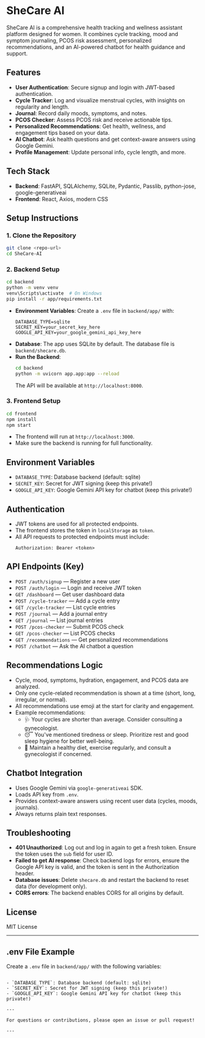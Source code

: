 # SheCare AI

SheCare AI is a comprehensive health tracking and wellness assistant platform designed for women. It combines cycle tracking, mood and symptom journaling, PCOS risk assessment, personalized recommendations, and an AI-powered chatbot for health guidance and support.

## Features
- **User Authentication**: Secure signup and login with JWT-based authentication.
- **Cycle Tracker**: Log and visualize menstrual cycles, with insights on regularity and length.
- **Journal**: Record daily moods, symptoms, and notes.
- **PCOS Checker**: Assess PCOS risk and receive actionable tips.
- **Personalized Recommendations**: Get health, wellness, and engagement tips based on your data.
- **AI Chatbot**: Ask health questions and get context-aware answers using Google Gemini.
- **Profile Management**: Update personal info, cycle length, and more.

## Tech Stack
- **Backend**: FastAPI, SQLAlchemy, SQLite, Pydantic, Passlib, python-jose, google-generativeai
- **Frontend**: React, Axios, modern CSS

## Setup Instructions

### 1. Clone the Repository
```bash
git clone <repo-url>
cd SheCare-AI
```

### 2. Backend Setup
```bash
cd backend
python -m venv venv
venv\Scripts\activate  # On Windows
pip install -r app/requirements.txt
```

- **Environment Variables**: Create a `.env` file in `backend/app/` with:
  ```env
  DATABASE_TYPE=sqlite
  SECRET_KEY=your_secret_key_here
  GOOGLE_API_KEY=your_google_gemini_api_key_here
  ```
- **Database**: The app uses SQLite by default. The database file is `backend/shecare.db`.
- **Run the Backend**:
  ```bash
  cd backend
  python -m uvicorn app.app:app --reload
  ```
  The API will be available at `http://localhost:8000`.

### 3. Frontend Setup
```bash
cd frontend
npm install
npm start
```
- The frontend will run at `http://localhost:3000`.
- Make sure the backend is running for full functionality.

## Environment Variables
- `DATABASE_TYPE`: Database backend (default: sqlite)
- `SECRET_KEY`: Secret for JWT signing (keep this private!)
- `GOOGLE_API_KEY`: Google Gemini API key for chatbot (keep this private!)

## Authentication
- JWT tokens are used for all protected endpoints.
- The frontend stores the token in `localStorage` as `token`.
- All API requests to protected endpoints must include:
  ```
  Authorization: Bearer <token>
  ```

## API Endpoints (Key)
- `POST /auth/signup` — Register a new user
- `POST /auth/login` — Login and receive JWT token
- `GET /dashboard` — Get user dashboard data
- `POST /cycle-tracker` — Add a cycle entry
- `GET /cycle-tracker` — List cycle entries
- `POST /journal` — Add a journal entry
- `GET /journal` — List journal entries
- `POST /pcos-checker` — Submit PCOS check
- `GET /pcos-checker` — List PCOS checks
- `GET /recommendations` — Get personalized recommendations
- `POST /chatbot` — Ask the AI chatbot a question

## Recommendations Logic
- Cycle, mood, symptoms, hydration, engagement, and PCOS data are analyzed.
- Only one cycle-related recommendation is shown at a time (short, long, irregular, or normal).
- All recommendations use emoji at the start for clarity and engagement.
- Example recommendations:
  - 🩺 Your cycles are shorter than average. Consider consulting a gynecologist.
  - 😴 You've mentioned tiredness or sleep. Prioritize rest and good sleep hygiene for better well-being.
  - 🧬 Maintain a healthy diet, exercise regularly, and consult a gynecologist if concerned.

## Chatbot Integration
- Uses Google Gemini via `google-generativeai` SDK.
- Loads API key from `.env`.
- Provides context-aware answers using recent user data (cycles, moods, journals).
- Always returns plain text responses.

## Troubleshooting
- **401 Unauthorized**: Log out and log in again to get a fresh token. Ensure the token uses the `sub` field for user ID.
- **Failed to get AI response**: Check backend logs for errors, ensure the Google API key is valid, and the token is sent in the Authorization header.
- **Database issues**: Delete `shecare.db` and restart the backend to reset data (for development only).
- **CORS errors**: The backend enables CORS for all origins by default.

## License
MIT License

---

## .env File Example
Create a `.env` file in `backend/app/` with the following variables:

```env

- `DATABASE_TYPE`: Database backend (default: sqlite)
- `SECRET_KEY`: Secret for JWT signing (keep this private!)
- `GOOGLE_API_KEY`: Google Gemini API key for chatbot (keep this private!)

---

For questions or contributions, please open an issue or pull request!

---